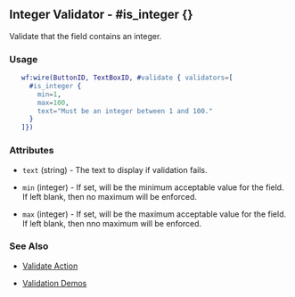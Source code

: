 <!-- dash: #is_integer | Test | ###:Section -->



## Integer Validator - #is_integer {}

  Validate that the field contains an integer.

### Usage

```erlang
   wf:wire(ButtonID, TextBoxID, #validate { validators=[
     #is_integer {
       min=1,
       max=100,
       text="Must be an integer between 1 and 100."
     }
   ]})

```

### Attributes

   * `text` (string) - The text to display if validation fails.

   * `min` (integer) - If set, will be the minimum acceptable value for the
   field. If left blank, then no maximum will be enforced.

   * `max` (integer) - If set, will be the maximum acceptable value for the
   field. If left blank, then nno maximum will be enforced.

### See Also

 *  [Validate Action](validate.md)

 *  [Validation Demos](http://nitrogenproject.com/demos/validation)
